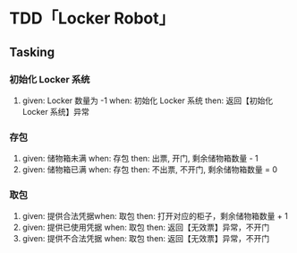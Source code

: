 # TDD「Locker Robot」
## Tasking
### 初始化 Locker 系统
1. given: Locker 数量为 -1 when: 初始化 Locker 系统 then: 返回【初始化 Locker 系统】异常

### 存包
1. given: 储物箱未满 when: 存包 then: 出票, 开门, 剩余储物箱数量 - 1
2. given: 储物箱已满 when: 存包 then: 不出票, 不开门, 剩余储物箱数量 = 0

### 取包
1. given: 提供合法凭据when: 取包 then: 打开对应的柜子，剩余储物箱数量 + 1
2. given: 提供已使用凭据 when: 取包 then: 返回【无效票】异常，不开门
3. given: 提供不合法凭据 when: 取包 then: 返回【无效票】异常，不开门